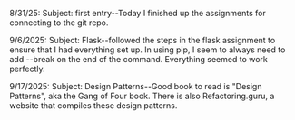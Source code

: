 8/31/25: Subject: first entry--Today I finished up the assignments for connecting to the git repo.

9/6/2025: Subject: Flask--followed the steps in the flask assignment to ensure that I had everything set up. In using pip, I seem to always need to add --break on the end of the command. Everything seemed to work perfectly.

9/17/2025: Subject: Design Patterns--Good book to read is "Design Patterns", aka the Gang of Four book. There is also Refactoring.guru, a website that compiles these design patterns.